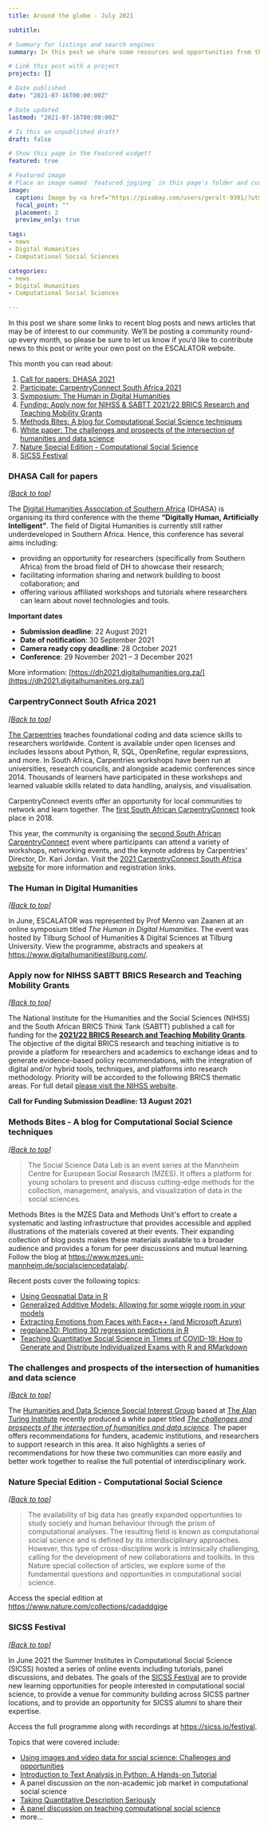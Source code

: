 ```yaml
---
title: Around the globe - July 2021

subtitle: 

# Summary for listings and search engines
summary: In this post we share some resources and opportunities from the local and global Digital Humanities and Computational Social Sciences communities.

# Link this post with a project
projects: []

# Date published
date: "2021-07-16T00:00:00Z"

# Date updated
lastmod: "2021-07-16T00:00:00Z"

# Is this an unpublished draft?
draft: false

# Show this page in the Featured widget?
featured: true

# Featured image
# Place an image named `featured.jpg/png` in this page's folder and customize its options here.
image:
  caption: Image by <a href="https://pixabay.com/users/geralt-9301/?utm_source=link-attribution&amp;utm_medium=referral&amp;utm_campaign=image&amp;utm_content=65343">Gerd Altmann</a> from <a href="https://pixabay.com/?utm_source=link-attribution&amp;utm_medium=referral&amp;utm_campaign=image&amp;utm_content=65343">Pixabay</a>
  focal_point: ""
  placement: 2
  preview_only: true

tags:
- news
- Digital Humanities
- Computational Social Sciences

categories:
- news
- Digital Humanities
- Computational Social Sciences

---
```


In this post we share some links to recent blog posts and news articles that may be of interest to our community. We’ll be posting a community round-up every month, so please be sure to let us know if you’d like to contribute news to this post or write your own post on the ESCALATOR website.

This month you can read about:

1. [Call for papers: DHASA 2021](#dhasa-call-for-papers)
2. [Participate: CarpentryConnect South Africa 2021](#carpentryconnect-south-africa-2021)
3. [Symposium: The Human in Digital Humanities](#the-human-in-digital-humanities)
4. [Funding: Apply now for NIHSS & SABTT 2021/22 BRICS Research and Teaching Mobility Grants](#apply-now-for-nihss-sabtt-brics-research-and-teaching-mobility-grants)
5. [Methods Bites: A blog for Computational Social Science techniques](#methods-bites---a-blog-for-computational-social-science-techniques)
6. [White paper: The challenges and prospects of the intersection of humanities and data science](#the-challenges-and-prospects-of-the-intersection-of-humanities-and-data-science)
7. [Nature Special Edition - Computational Social Science](#nature-special-edition---computational-social-science)
9. [SICSS Festival](#sicss-festival)

### DHASA Call for papers
*\[<a href="#top">Back to top</a>\]*

The [Digital Humanities Association of Southern Africa](https://digitalhumanities.org.za/) (DHASA) is organising its third conference with the theme __“Digitally Human, Artificially Intelligent”__. The field of Digital Humanities is currently still rather underdeveloped in Southern Africa. Hence, this conference has several aims including:
- providing an opportunity for researchers (specifically from Southern Africa) from the broad field of DH to  showcase their research;
- facilitating information sharing and network building to boost collaboration; and
- offering various affiliated workshops and tutorials where researchers can learn about novel technologies and tools.

__Important dates__

- __Submission deadline__: 22 August 2021
- __Date of notification__: 30 September 2021
- __Camera ready copy deadline__: 28 October 2021
- __Conference__: 29 November 2021 – 3 December 2021

More information: [https://dh2021.digitalhumanities.org.za/](https://dh2021.digitalhumanities.org.za/)

### CarpentryConnect South Africa 2021
*\[<a href="#top">Back to top</a>\]*

[The Carpentries](https://carpentries.org/) teaches foundational coding and data science skills to researchers worldwide. Content is available under open licenses and includes lessons about Python, R, SQL, OpenRefine, regular expressions, and more. In South Africa, Carpentries workshops have been run at universities, research councils, and alongside academic conferences since 2014. Thousands of learners have participated in these workshops and learned valuable skills related to data handling, analysis, and visualisation.

CarpentryConnect events offer an opportunity for local communities to network and learn together. The [first South African CarpentryConnect](http://carpentryconnectza.org/) took place in 2018. 

This year, the community is organising the [second South African CarpentryConnect](https://za2021.carpentryconnect.org/) event where participants can attend a variety of workshops, networking events, and the keynote address by Carpentries' Director, Dr. Kari Jordan. Visit the [2021 CarpentryConnect South Africa website](https://za2021.carpentryconnect.org/) for more information and registration links. 


### The Human in Digital Humanities
*\[<a href="#top">Back to top</a>\]*

In June, ESCALATOR was represented by Prof Menno van Zaanen at an online symposium titled _The Human in Digital Humanities_. The event was hosted by Tilburg School of Humanities & Digital Sciences at Tilburg University. View the programme, abstracts and speakers at https://www.digitalhumanitiestilburg.com/.


### Apply now for NIHSS SABTT BRICS Research and Teaching Mobility Grants
*\[<a href="#top">Back to top</a>\]*

The National Institute for the Humanities and the Social Sciences (NIHSS) and the South African BRICS Think Tank (SABTT) published a call for funding for the  [__2021/22 BRICS Research and Teaching Mobility Grants__](https://www.nihss.ac.za/content/latest/call-funding-202122-digital-brics-research-and-teaching-mobility-grant-humanities-and). The objective of the digital BRICS research and teaching initiative is to provide a platform for researchers and academics to exchange ideas and to generate evidence-based policy recommendations, with the integration of digital and/or hybrid tools, techniques, and platforms into research methodology. Priority will be accorded to the following BRICS thematic areas. For full detail [please visit the NIHSS website](https://www.nihss.ac.za/content/latest/call-funding-202122-digital-brics-research-and-teaching-mobility-grant-humanities-and).

__Call for Funding Submission Deadline: 13 August 2021__


###  Methods Bites - A blog for Computational Social Science techniques
*\[<a href="#top">Back to top</a>\]*

> The Social Science Data Lab is an event series at the Mannheim Centre for European Social Research (MZES). It offers a platform for young scholars to present and discuss cutting-edge methods for the collection, management, analysis, and visualization of data in the social sciences.

Methods Bites is the MZES Data and Methods Unit's effort to create a systematic and lasting infrastructure that provides accessible and applied illustrations of the materials covered at their events. Their expanding collection of blog posts makes these materials available to a broader audience and provides a forum for peer discussions and mutual learning. Follow the blog at https://www.mzes.uni-mannheim.de/socialsciencedatalab/.

Recent posts cover the following topics:
- [Using Geospatial Data in R](https://www.mzes.uni-mannheim.de/socialsciencedatalab/article/geospatial-data/)
- [Generalized Additive Models: Allowing for some wiggle room in your models](https://www.mzes.uni-mannheim.de/socialsciencedatalab/article/gam/)
- [Extracting Emotions from Faces with Face++ (and Microsoft Azure)](https://www.mzes.uni-mannheim.de/socialsciencedatalab/article/extracting-emotions/)
- [regplane3D: Plotting 3D regression predictions in R](https://www.mzes.uni-mannheim.de/socialsciencedatalab/article/regplane3d/)
- [Teaching Quantitative Social Science in Times of COVID-19: How to Generate and Distribute Individualized Exams with R and RMarkdown](https://www.mzes.uni-mannheim.de/socialsciencedatalab/article/indiv-quant-exams/)

### The challenges and prospects of the intersection of humanities and data science
*\[<a href="#top">Back to top</a>\]*

The [Humanities and Data Science Special Interest Group](https://www.turing.ac.uk/research/interest-groups/humanities-and-data-science) based at [The Alan Turing Institute](https://www.turing.ac.uk/) recently produced a white paper titled [_The challenges and prospects of the intersection of humanities and data science_](https://www.turing.ac.uk/research/publications/challenges-and-prospects-intersection-humanities-and-data-science4).  The paper offers recommendations for funders, academic institutions, and researchers to support research in this area. It also highlights a series of recommendations for how these two communities can more easily and better work together to realise the full potential of interdisciplinary work. 


### Nature Special Edition - Computational Social Science
*\[<a href="#top">Back to top</a>\]*

>The availability of big data has greatly expanded opportunities to study society and human behaviour through the prism of computational analyses. The resulting field is known as computational social science and is defined by its interdisciplinary approaches. However, this type of cross-discipline work is intrinsically challenging, calling for the development of new collaborations and toolkits. In this Nature special collection of articles, we explore some of the fundamental questions and opportunities in computational social science. 

Access the special edition at https://www.nature.com/collections/cadaddgige

### SICSS Festival
*\[<a href="#top">Back to top</a>\]*

In June 2021 the Summer Institutes in Computational Social Science (SICSS) hosted a series of online events including tutorials, panel discussions, and debates. The goals of the [SICSS Festival](https://sicss.io/festival) are to provide new learning opportunities for people interested in computational social science, to provide a venue for community building across SICSS partner locations, and to provide an opportunity for SICSS alumni to share their expertise.

Access the full programme along with recordings at https://sicss.io/festival. 

Topics that were covered include:
- [Using images and video data for social science: Challenges and opportunities](https://youtu.be/FBjx7urvuw8)
- [Introduction to Text Analysis in Python: A Hands-on Tutorial](https://youtu.be/ohleQALSrfQ)
- A panel discussion on the non-academic job market in computational social science
- [Taking Quantitative Description Seriously](https://youtu.be/o4gD9qtF8-Q)
- [A panel discussion on teaching computational social science](https://www.youtube.com/watch?v=ntXDMNABa_E&list=PL9UNgBC7ODr6eZkwB6W0QSzpDs46E8WPN)
- more...
